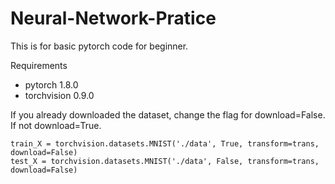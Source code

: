 # Neural-Network-Pratice

This is for basic pytorch code for beginner.

Requirements
- pytorch 1.8.0
- torchvision 0.9.0

If you already downloaded the dataset, change the flag for download=False. If not download=True.

~~~
train_X = torchvision.datasets.MNIST('./data', True, transform=trans, download=False)
test_X = torchvision.datasets.MNIST('./data', False, transform=trans, download=False)
~~~
